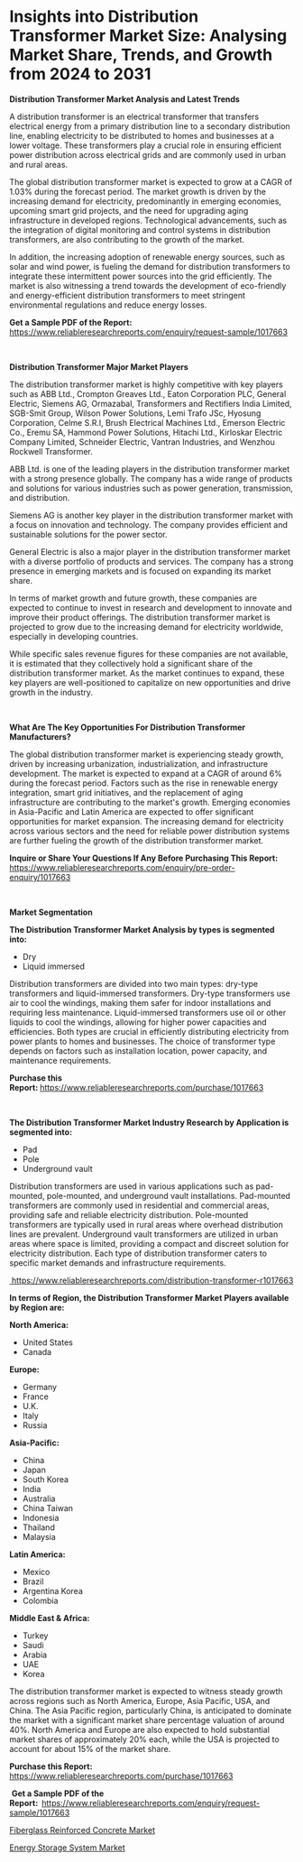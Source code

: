 <p><h1>Insights into Distribution Transformer Market Size: Analysing Market Share, Trends, and Growth from 2024 to 2031</h1></p><p><strong>Distribution Transformer Market Analysis and Latest Trends</strong></p>
<p><p>A distribution transformer is an electrical transformer that transfers electrical energy from a primary distribution line to a secondary distribution line, enabling electricity to be distributed to homes and businesses at a lower voltage. These transformers play a crucial role in ensuring efficient power distribution across electrical grids and are commonly used in urban and rural areas.</p><p>The global distribution transformer market is expected to grow at a CAGR of 1.03% during the forecast period. The market growth is driven by the increasing demand for electricity, predominantly in emerging economies, upcoming smart grid projects, and the need for upgrading aging infrastructure in developed regions. Technological advancements, such as the integration of digital monitoring and control systems in distribution transformers, are also contributing to the growth of the market.</p><p>In addition, the increasing adoption of renewable energy sources, such as solar and wind power, is fueling the demand for distribution transformers to integrate these intermittent power sources into the grid efficiently. The market is also witnessing a trend towards the development of eco-friendly and energy-efficient distribution transformers to meet stringent environmental regulations and reduce energy losses.</p></p>
<p><strong>Get a Sample PDF of the Report:&nbsp;</strong> <a href="https://www.reliableresearchreports.com/enquiry/request-sample/1017663">https://www.reliableresearchreports.com/enquiry/request-sample/1017663</a></p>
<p>&nbsp;</p>
<p><strong>Distribution Transformer Major Market Players</strong></p>
<p><p>The distribution transformer market is highly competitive with key players such as ABB Ltd., Crompton Greaves Ltd., Eaton Corporation PLC, General Electric, Siemens AG, Ormazabal, Transformers and Rectifiers India Limited, SGB-Smit Group, Wilson Power Solutions, Lemi Trafo JSc, Hyosung Corporation, Celme S.R.l, Brush Electrical Machines Ltd., Emerson Electric Co., Eremu SA, Hammond Power Solutions, Hitachi Ltd., Kirloskar Electric Company Limited, Schneider Electric, Vantran Industries, and Wenzhou Rockwell Transformer.</p><p>ABB Ltd. is one of the leading players in the distribution transformer market with a strong presence globally. The company has a wide range of products and solutions for various industries such as power generation, transmission, and distribution.</p><p>Siemens AG is another key player in the distribution transformer market with a focus on innovation and technology. The company provides efficient and sustainable solutions for the power sector.</p><p>General Electric is also a major player in the distribution transformer market with a diverse portfolio of products and services. The company has a strong presence in emerging markets and is focused on expanding its market share.</p><p>In terms of market growth and future growth, these companies are expected to continue to invest in research and development to innovate and improve their product offerings. The distribution transformer market is projected to grow due to the increasing demand for electricity worldwide, especially in developing countries.</p><p>While specific sales revenue figures for these companies are not available, it is estimated that they collectively hold a significant share of the distribution transformer market. As the market continues to expand, these key players are well-positioned to capitalize on new opportunities and drive growth in the industry.</p></p>
<p>&nbsp;</p>
<p><strong>What Are The Key Opportunities For Distribution Transformer Manufacturers?</strong></p>
<p><p>The global distribution transformer market is experiencing steady growth, driven by increasing urbanization, industrialization, and infrastructure development. The market is expected to expand at a CAGR of around 6% during the forecast period. Factors such as the rise in renewable energy integration, smart grid initiatives, and the replacement of aging infrastructure are contributing to the market's growth. Emerging economies in Asia-Pacific and Latin America are expected to offer significant opportunities for market expansion. The increasing demand for electricity across various sectors and the need for reliable power distribution systems are further fueling the growth of the distribution transformer market.</p></p>
<p><strong>Inquire or Share Your Questions If Any Before Purchasing This Report:</strong> <a href="https://www.reliableresearchreports.com/enquiry/pre-order-enquiry/1017663">https://www.reliableresearchreports.com/enquiry/pre-order-enquiry/1017663</a></p>
<p>&nbsp;</p>
<p><strong>Market Segmentation</strong></p>
<p><strong>The Distribution Transformer Market Analysis by types is segmented into:</strong></p>
<p><ul><li>Dry</li><li>Liquid immersed</li></ul></p>
<p><p>Distribution transformers are divided into two main types: dry-type transformers and liquid-immersed transformers. Dry-type transformers use air to cool the windings, making them safer for indoor installations and requiring less maintenance. Liquid-immersed transformers use oil or other liquids to cool the windings, allowing for higher power capacities and efficiencies. Both types are crucial in efficiently distributing electricity from power plants to homes and businesses. The choice of transformer type depends on factors such as installation location, power capacity, and maintenance requirements.</p></p>
<p><strong>Purchase this Report:&nbsp;</strong><a href="https://www.reliableresearchreports.com/purchase/1017663">https://www.reliableresearchreports.com/purchase/1017663</a></p>
<p>&nbsp;</p>
<p><strong>The Distribution Transformer Market Industry Research by Application is segmented into:</strong></p>
<p><ul><li>Pad</li><li>Pole</li><li>Underground vault</li></ul></p>
<p><p>Distribution transformers are used in various applications such as pad-mounted, pole-mounted, and underground vault installations. Pad-mounted transformers are commonly used in residential and commercial areas, providing safe and reliable electricity distribution. Pole-mounted transformers are typically used in rural areas where overhead distribution lines are prevalent. Underground vault transformers are utilized in urban areas where space is limited, providing a compact and discreet solution for electricity distribution. Each type of distribution transformer caters to specific market demands and infrastructure requirements.</p></p>
<p><a href="https://www.reliableresearchreports.com/distribution-transformer-r1017663">&nbsp;https://www.reliableresearchreports.com/distribution-transformer-r1017663</a></p>
<p><strong>In terms of Region, the Distribution Transformer Market Players available by Region are:</strong></p>
<p>
    <p> <strong> North America: </strong>
        <ul>
            <li>United States</li>
            <li>Canada</li>
        </ul>
        </p> 
    <p> <strong> Europe: </strong>
        <ul>
            <li>Germany</li>
            <li>France</li>
            <li>U.K.</li>
            <li>Italy</li>
            <li>Russia</li>
        </ul>
        </p> 
    <p> <strong> Asia-Pacific: </strong>
        <ul>
            <li>China</li>
            <li>Japan</li>
            <li>South Korea</li>
            <li>India</li>
            <li>Australia</li>
            <li>China Taiwan</li>
            <li>Indonesia</li>
            <li>Thailand</li>
            <li>Malaysia</li>
        </ul>
        </p> 
    <p> <strong> Latin America: </strong>
        <ul>
            <li>Mexico</li>
            <li>Brazil</li>
            <li>Argentina Korea</li>
            <li>Colombia</li>
        </ul>
        </p> 
    <p> <strong> Middle East & Africa: </strong>
        <ul>
            <li>Turkey</li>
            <li>Saudi</li>
            <li>Arabia</li>
            <li>UAE</li>
            <li>Korea</li>
        </ul>
    </p>
    </p>
<p><p>The distribution transformer market is expected to witness steady growth across regions such as North America, Europe, Asia Pacific, USA, and China. The Asia Pacific region, particularly China, is anticipated to dominate the market with a significant market share percentage valuation of around 40%. North America and Europe are also expected to hold substantial market shares of approximately 20% each, while the USA is projected to account for about 15% of the market share.</p></p>
<p><strong>Purchase this Report: </strong><a href="https://www.reliableresearchreports.com/purchase/1017663">https://www.reliableresearchreports.com/purchase/1017663</a></p>
<p>&nbsp;<strong>Get a Sample PDF of the Report:&nbsp;&nbsp;</strong><a href="https://www.reliableresearchreports.com/enquiry/request-sample/1017663">https://www.reliableresearchreports.com/enquiry/request-sample/1017663</a></p>
<p><strong></strong></p>
<p><p><a href="https://artistic-helicopter-ca9.notion.site/Global-Fiberglass-Reinforced-Concrete-Market-Size-and-Market-Trends-Insights-and-Projections-from-2-d277832247004017b1d1b67bd4e669f5">Fiberglass Reinforced Concrete Market</a></p><p><a href="https://github.com/ChiragRp1/Market-Research-Report-List-4/blob/main/energy-storage-system-market.md">Energy Storage System Market</a></p></p>